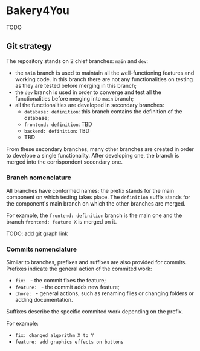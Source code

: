 # Bakery4You

TODO

## Git strategy
The repository stands on 2 chief branches: `main` and `dev`:
* the `main` branch is used to maintain all the well-functioning features and working code. In this branch there are not any functionalities on testing as they are tested before merging in this branch;
* the `dev` branch is used in order to converge and test all the functionalities before merging into `main` branch;
* all the functionalities are developed in secondary branches:
  - `database: definition`: this branch contains the definition of the database;
  - `frontend: definition`: TBD
  - `backend: definition`: TBD
  - TBD

From these secondary branches, many other branches are created in order to develope a single functionality. After developing one, the branch is merged into the corrispondent secondary one.

### Branch nomenclature
All branches have conformed names: the prefix stands for the main component on which testing takes place. 
The `definition` suffix stands for the component's main branch on which the other branches are merged.

For example, the `frontend: definition` branch is the main one and the branch `frontend: feature X` is merged on it.

TODO: add git graph link

### Commits nomenclature
Similar to branches, prefixes and suffixes are also provided for commits. Prefixes indicate the general action of the commited work:
* `fix: ` - the commit fixes the feature;
* `feature: ` - the commit adds new feature;
* `chore: ` - general actions, such as renaming files or changing folders or adding documentation.

Suffixes describe the specific commited work depending on the prefix.

For example:
* `fix: changed algorithm X to Y`
* `feature: add graphics effects on buttons`
